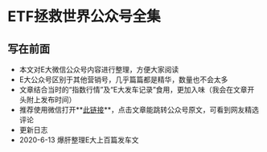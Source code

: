# ETF拯救世界公众号全集



## 写在前面

- 本文对E大微信公众号内容进行整理，方便大家阅读
- E大公众号区别于其他营销号，几乎篇篇都是精华，数量也不会太多
- 文章结合当时的“指数行情”及“E大发车记录”食用，更加入味（我会在文章开头附上发布时间）
- 推荐使用微信打开**[此链接](https://link.zhihu.com/?target=https%3A//h5.clewm.net/%3Furl%3Dh.qr61.cn%252Fouoyrp%252FqjyNY91%26hasredirect%3D1)**，点击文章能跳转公众号原文，可看到网友精选评论
- 更新日志
- 2020-6-13 爆肝整理E大上百篇发车文





